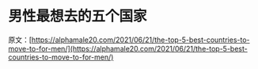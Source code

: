 # 男性最想去的五个国家

原文：[https://alphamale20.com/2021/06/21/the-top-5-best-countries-to-move-to-for-men/](https://alphamale20.com/2021/06/21/the-top-5-best-countries-to-move-to-for-men/)